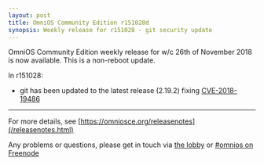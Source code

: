 ```yaml
---
layout: post
title: OmniOS Community Edition r151028d
synopsis: Weekly release for r151028 - git security update
---
```

OmniOS Community Edition weekly release for w/c 26th of November 2018 is
now available. This is a non-reboot update.

In r151028:

* git has been updated to the latest release (2.19.2)
  fixing [CVE-2018-19486](https://cve.mitre.org/cgi-bin/cvename.cgi?name=2018-19486)

---

For more details, see [https://omniosce.org/releasenotes](/releasenotes.html)

Any problems or questions, please get in touch via
[the lobby](https://gitter.im/omniosorg/Lobby) or
[#omnios on Freenode](http://webchat.freenode.net?randomnick=1&channels=%23omnios&uio=d4)

